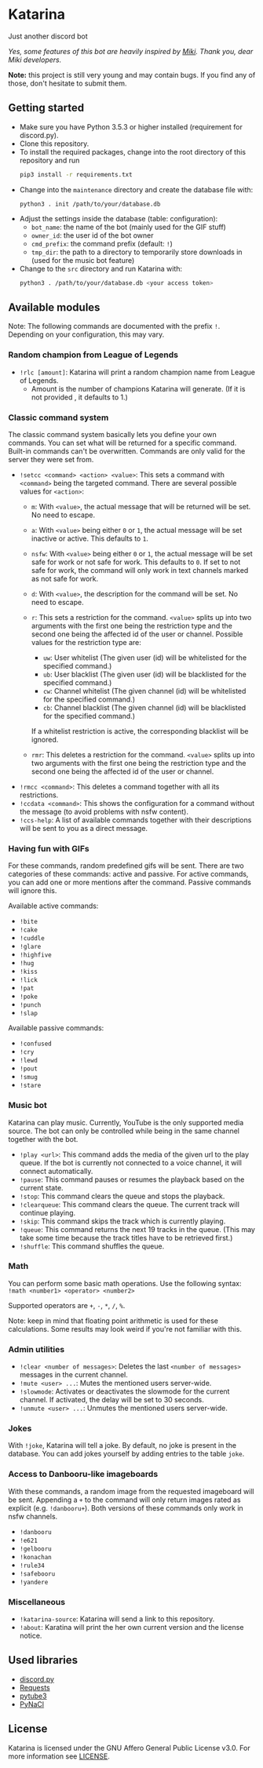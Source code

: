 # Katarina

Just another discord bot

*Yes, some features of this bot are heavily inspired by [Miki](https://miki.ai). Thank you, dear Miki developers.*

**Note:** this project is still very young and may contain bugs. If you find any of those, don't hesitate to submit them.

## Getting started
* Make sure you have Python 3.5.3 or higher installed (requirement for discord.py).
* Clone this repository.
* To install the required packages, change into the root directory of this repository and run
  ```bash 
  pip3 install -r requirements.txt
  ```
* Change into the `maintenance` directory and create the database file with:
  ```
  python3 . init /path/to/your/database.db
  ```
* Adjust the settings inside the database (table: configuration):
    + `bot_name`: the name of the bot (mainly used for the GIF stuff)
    + `owner_id`: the user id of the bot owner
    + `cmd_prefix`: the command prefix (default: `!`)
    + `tmp_dir`: the path to a directory to temporarily store downloads in (used for the music bot feature)
* Change to the `src` directory and run Katarina with:
  ```bash 
  python3 . /path/to/your/database.db <your access token>
  ```

## Available modules

Note: The following commands are documented with the prefix `!`. Depending on your configuration, this may vary.

### Random champion from League of Legends
* `!rlc [amount]`: Katarina will print a random champion name from League of Legends.
    + Amount is the number of champions Katarina will generate. (If it is not provided , it defaults to 1.)

### Classic command system

The classic command system basically lets you define your own commands. You can set what will be returned for a specific command. Built-in commands can't be overwritten.
Commands are only valid for the server they were set from.
 
* `!setcc <command> <action> <value>`: This sets a command with `<command>` being the targeted command. There are several possible values for `<action>`:
    + `m`: With `<value>`, the actual message that will be returned will be set. No need to escape.
    + `a`: With `<value>` being either `0` or `1`, the actual message will be set inactive or active. This defaults to `1`.
    + `nsfw`: With `<value>` being either `0` or `1`, the actual message will be set safe for work or not safe for work. This defaults to `0`. If set to not safe for work, the command will only work in text channels marked as not safe for work.
    + `d`: With `<value>`, the description for the command will be set. No need to escape.
    + `r`: This sets a restriction for the command. `<value>` splits up into two arguments with the first one being the restriction type and the second one being the affected id of the user or channel. Possible values for the restriction type are:
        - `uw`: User whitelist (The given user (id) will be whitelisted for the specified command.)
        - `ub`: User blacklist (The given user (id) will be blacklisted for the specified command.)
        - `cw`: Channel whitelist (The given channel (id) will be whitelisted for the specified command.)
        - `cb`: Channel blacklist (The given channel (id) will be blacklisted for the specified command.)
        
      If a whitelist restriction is active, the corresponding blacklist will be ignored.
    + `rmr`: This deletes a restriction for the command. `<value>` splits up into two arguments with the first one being the restriction type and the second one being the affected id of the user or channel.
* `!rmcc <command>`: This deletes a command together with all its restrictions.
* `!ccdata <command>`: This shows the configuration for a command without the message (to avoid problems with nsfw content).
* `!ccs-help`: A list of available commands together with their descriptions will be sent to you as a direct message.

### Having fun with GIFs

For these commands, random predefined gifs will be sent.
There are two categories of these commands: active and passive.
For active commands, you can add one or more mentions after the command. Passive commands will ignore this.

Available active commands:
* ``!bite``
* ``!cake``
* ``!cuddle``
* ``!glare``
* ``!highfive``
* ``!hug``
* ``!kiss``
* ``!lick``
* ``!pat``
* ``!poke``
* ``!punch``
* ``!slap``

Available passive commands:
* ``!confused``
* ``!cry``
* ``!lewd``
* ``!pout``
* ``!smug``
* ``!stare``

### Music bot

Katarina can play music. Currently, YouTube is the only supported media source.
The bot can only be controlled while being in the same channel together with the bot.

* `!play <url>`: This command adds the media of the given url to the play queue. If the bot is currently not connected to a voice channel, it will connect automatically.
* `!pause`: This command pauses or resumes the playback based on the current state.
* `!stop`: This command clears the queue and stops the playback.
* `!clearqueue`: This command clears the queue. The current track will continue playing.
* `!skip`: This command skips the track which is currently playing.
* `!queue`: This command returns the next 19 tracks in the queue. (This may take some time because the track titles have to be retrieved first.)
* `!shuffle`: This command shuffles the queue.

### Math

You can perform some basic math operations.
Use the following syntax: `!math <number1> <operator> <number2>`

Supported operators are `+`, `-`, `*`, `/`, `%`.

Note: keep in mind that floating point arithmetic is used for these calculations. Some results may look weird if you're not familiar with this.

### Admin utilities

* `!clear <number of messages>`: Deletes the last `<number of messages>` messages in the current channel.
* `!mute <user> ...`: Mutes the mentioned users server-wide.
* `!slowmode`: Activates or deactivates the slowmode for the current channel. If activated, the delay will be set to 30 seconds.
* `!unmute <user> ...`: Unmutes the mentioned users server-wide. 

### Jokes

With `!joke`, Katarina will tell a joke. By default, no joke is present in the database. You can add jokes yourself by adding entries to the table `joke`.

### Access to Danbooru-like imageboards

With these commands, a random image from the requested imageboard will be sent. Appending a `+` to the command will only return images rated as explicit (e.g. `!danbooru+`).
Both versions of these commands only work in nsfw channels.

* `!danbooru`
* `!e621`
* `!gelbooru`
* `!konachan`
* `!rule34`
* `!safebooru`
* `!yandere`

### Miscellaneous
* `!katarina-source`: Katarina will send a link to this repository.
* `!about`: Karatina will print the her own current version and the license notice.

## Used libraries

* [discord.py](https://github.com/Rapptz/discord.py)
* [Requests](https://github.com/psf/requests)
* [pytube3](https://github.com/nficano/pytube)
* [PyNaCl](https://github.com/pyca/pynacl)

## License

Katarina is licensed under the GNU Affero General Public License v3.0. For more information see [LICENSE](LICENSE "GNU AGPL v3.0").
